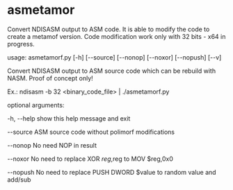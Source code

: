 asmetamor
=========

Convert NDISASM output to ASM code. It is able to modify the code to create a metamof version.
Code modification work only with 32 bits - x64 in progress.


usage: asmetamorf.py [-h] [--source] [--nonop] [--noxor] [--nopush] [--v]

Convert NDISASM output to ASM source code which can be rebuild with NASM. 
Proof of concept only!

Ex.:  ndisasm -b 32 <binary_code_file> | ./asmetamorf.py

optional arguments:

  -h, --help  show this help message and exit
  
  --source    ASM source code without polimorf modifications
  
  --nonop     No need NOP in result
  
  --noxor     No need to replace XOR $reg,$reg to MOV $reg,0x0
  
  --nopush    No need to replace PUSH DWORD $value to random value and add/sub
